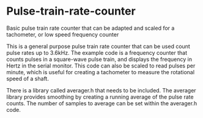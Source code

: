 # Pulse-train-rate-counter
Basic pulse train rate counter that can be adapted and scaled for a tachometer, or low speed frequency counter

This is a general purpose pulse train rate counter that can be used count pulse rates up to 3.6kHz. The example code is a frequency counter that counts pulses in a square-wave pulse train, and displays the frequency in Hertz in the serial monitor.  This code can also be scaled to read pulses per minute, which is useful for creating a tachometer to measure the rotational speed of a shaft.

There is a library called averager.h that needs to be included.  The averager library provides smoothing by creating a running average of the pulse rate counts.  The number of samples to average can be set within the averager.h code.
